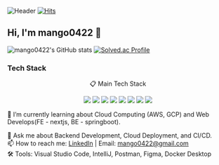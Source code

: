 ![Header](https://capsule-render.vercel.app/api?type=waving&color=auto&color0=ffcb6b&height=180&section=header&text=YONGJUN%27s%20Github%20Page&fontSize=50&fontColor=ffffff&fontAlignY=38&animation=twinkling)
[![Hits](https://hits.seeyoufarm.com/api/count/incr/badge.svg?url=https%3A%2F%2Fgithub.com%2Fmango0422%2Fmango0422&count_bg=%2379C83D&title_bg=%23555555&icon=&icon_color=%23E7E7E7&title=hits&edge_flat=false)](https://hits.seeyoufarm.com)


## Hi, I'm mango0422 👋

<!-- [![코드트리|실력진단-mango0422](https://banner.codetree.ai/v1/banner/mango0422)](https://www.codetree.ai/profiles/mango0422) -->
![mango0422's GitHub stats](https://github-readme-stats.vercel.app/api?username=mango0422&show_icons=true&theme=radical)
[![Solved.ac Profile](https://mazassumnida.wtf/api/v2/generate_badge?boj=tom990422)](https://solved.ac/tom990422/)

### Tech Stack
<p align="center"> 📋 Main Tech Stack </p>
<p align="center">
  <img src="https://img.shields.io/badge/java-007396?style=for-the-badge&logo=java&logoColor=white">
<!--   <img src="https://img.shields.io/badge/python-3776AB?style=for-the-badge&logo=python&logoColor=white"> -->
  <img src="https://img.shields.io/badge/mysql-4479A1?style=for-the-badge&logo=mysql&logoColor=white">
<!--   <img src="https://img.shields.io/badge/mariaDB-003545?style=for-the-badge&logo=mariaDB&logoColor=white"> -->
<!--   <img src="https://img.shields.io/badge/mongoDB-47A248?style=for-the-badge&logo=MongoDB&logoColor=white"> -->
  <img src="https://img.shields.io/badge/springboot-6DB33F?style=for-the-badge&logo=springboot&logoColor=white">
<!--   <img src="https://img.shields.io/badge/amazonwebservices-232F3E?style=for-the-badge&logo=amazonwebservices&logoColor=white"> -->
  <img src="https://img.shields.io/badge/github-181717?style=for-the-badge&logo=github&logoColor=white">
  <img src="https://img.shields.io/badge/git-F05032?style=for-the-badge&logo=git&logoColor=white">
  <img src="https://img.shields.io/badge/docker-2496ED?style=for-the-badge&logo=docker&logoColor=white">
<!--   <img src="https://img.shields.io/badge/jenkins-D24939?style=for-the-badge&logo=jenkins&logoColor=white"> -->
  <img src="https://img.shields.io/badge/kubernetes-326CE5?style=for-the-badge&logo=kubernetes&logoColor=white">
<!--   <img src="https://img.shields.io/badge/elasticsearch-005571?style=for-the-badge&logo=elasticsearch&logoColor=white"> -->
<!--   <img src="https://img.shields.io/badge/argo-ef7b4d?style=for-the-badge&logo=argo&logoColor=white"> -->
<!--   <img src="https://img.shields.io/badge/fastapi-009688?style=for-the-badge&logo=fastapi&logoColor=white"> -->
  <img src="https://img.shields.io/badge/githubactions-2088FF?style=for-the-badge&logo=githubactions&logoColor=white">
</p>

🌱 I’m currently learning about Cloud Computing (AWS, GCP) and Web Develops(FE - nextjs, BE - springboot).   
<!-- 🔭 Check out my recent project: [Project Name](https://github.com/your-repo).   -->
💬 Ask me about Backend Development, Cloud Deployment, and CI/CD.   
📫 How to reach me: [LinkedIn]([https://www.linkedin.com/in/your-profile/](https://www.linkedin.com/in/%EC%9A%A9%EC%A4%80-%EC%84%9C-15a5a52b9/)) | Email: mango0422@gmail.com   
🛠️ Tools: Visual Studio Code, IntelliJ, Postman, Figma, Docker Desktop
